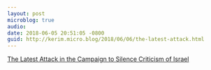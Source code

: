 ```yaml
---
layout: post
microblog: true
audio: 
date: 2018-06-05 20:51:05 -0800
guid: http://kerim.micro.blog/2018/06/06/the-latest-attack.html
---
```

[The Latest Attack in the Campaign to Silence Criticism of Israel](http://www.aclu.org/blog/free-speech/rights-protesters/latest-attack-campaign-silence-criticism-israel)
